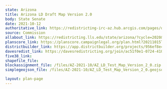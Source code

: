 ```yaml
---
state: Arizona
title: Arizona LD Draft Map Version 2.0
body: State Senate
date: 2021-10-12
authoritative_link: https://redistricting-irc-az.hub.arcgis.com/pages/draft-maps
source: Commission
allabout_link: https://redistricting.lls.edu/state/arizona/?cycle=2020&level=Congress&startdate=
planscore_link: https://planscore.campaignlegal.org/plan.html?20211015T145835.963643404Z
districtbuilder_link: https://app.districtbuilder.org/projects/956ef8e4-6ffe-4ad7-a76e-0f1456e57359
davesredist_link: https://davesredistricting.org/join/ac51f0e1-0724-4104-b48a-a6284fd9b5ed
five38_link:
shapefile_file:
blockassignment_file: /files/AZ-2021-10/AZ_LD_Test_Map_Version_2_0.zip
simplegeojson_file: /files/AZ-2021-10/AZ_LD_Test_Map_Version_2_0.geojson

layout: plan-page
---
```

